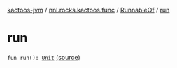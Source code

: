 [kactoos-jvm](../../index.md) / [nnl.rocks.kactoos.func](../index.md) / [RunnableOf](index.md) / [run](./run.md)

# run

`fun run(): `[`Unit`](https://kotlinlang.org/api/latest/jvm/stdlib/kotlin/-unit/index.html) [(source)](https://github.com/neonailol/kactoos/blob/master/kactoos-jvm/src/main/kotlin/nnl/rocks/kactoos/func/RunnableOf.kt#L47)
